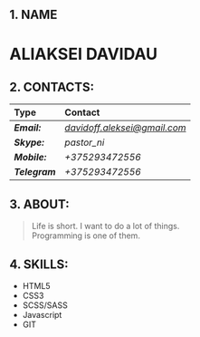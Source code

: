 ## 1. NAME

# ALIAKSEI DAVIDAU

## 2. CONTACTS:

| **Type**       | **Contact**                  |
| :------------- | :--------------------------- |
| **_Email:_**   | *davidoff.aleksei@gmail.com* |
| **_Skype:_**   | _pastor_ni_                  |
| **_Mobile:_**  | _+375293472556_              |
| **_Telegram_** | _+375293472556_              |

## 3. ABOUT:

> Life is short. I want to do a lot of things.  
> Programming is one of them.

## 4. SKILLS:

- HTML5
- CSS3
- SCSS/SASS
- Javascript
- GIT
